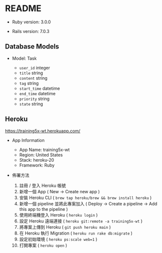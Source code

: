 # README

* Ruby version: 3.0.0

* Rails version: 7.0.3

## Database Models

* Model: Task

	- `user_id` integer
	- `title` string
	- `content` string
	- `tag` string
	- `start_time` datetime
	- `end_time` datetime
	- `priority` string
	- `state` string

## Heroku

https://training5x-wt.herokuapp.com/

* App Information

	- App Name: training5x-wt
	- Region: United States
	- Stack: heroku-20
	- Framework: Ruby

* 佈署方法

	1. 註冊 / 登入 Heroku 帳號
	2. 新增一個 App ( New -> Create new app )
	3. 安裝 Heroku CLI ( `brew tap heroku/brew && brew install heroku` )
	4. 新增一個 pipeline 並將此專案加入 ( Deploy -> Create a pipeline -> Add this app to the pipeline )
	5. 使用終端機登入 Heroku ( `heroku login` )
	6. 設定 Heroku 遠端連接 ( `heroku git:remote -a training5x-wt` )
	7. 將專案上傳到 Heroku ( `git push heroku main` )
	8. 在 Heroku 執行 Migration ( `heroku run rake db:migrate` )
	9. 設定初始環境 ( `heroku ps:scale web=1` )
	10. 打開專案 ( `heroku open` )